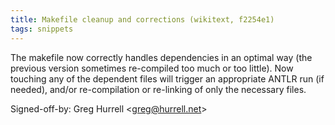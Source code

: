```yaml
---
title: Makefile cleanup and corrections (wikitext, f2254e1)
tags: snippets
---
```


The makefile now correctly handles dependencies in an optimal way (the previous version sometimes re-compiled too much or too little). Now touching any of the dependent files will trigger an appropriate ANTLR run (if needed), and/or re-compilation or re-linking of only the necessary files.

Signed-off-by: Greg Hurrell &lt;greg@hurrell.net&gt;
